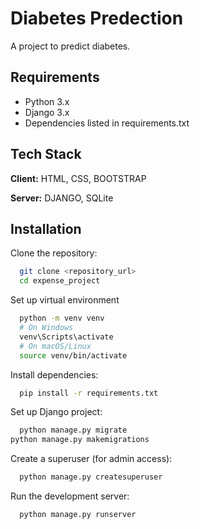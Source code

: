 
# Diabetes Predection

A project to predict diabetes.


## Requirements

- Python 3.x
- Django 3.x
- Dependencies listed in requirements.txt
## Tech Stack

**Client:** HTML, CSS, BOOTSTRAP

**Server:** DJANGO, SQLite


## Installation

Clone the repository:

```bash
  git clone <repository_url>
  cd expense_project
```
Set up virtual environment

```bash
  python -m venv venv
  # On Windows
  venv\Scripts\activate
  # On macOS/Linux
  source venv/bin/activate

```
Install dependencies:

```bash
  pip install -r requirements.txt
```
Set up Django project:

```bash
  python manage.py migrate
python manage.py makemigrations
```
Create a superuser (for admin access):

```bash
  python manage.py createsuperuser
```
Run the development server:

```bash
  python manage.py runserver
```


